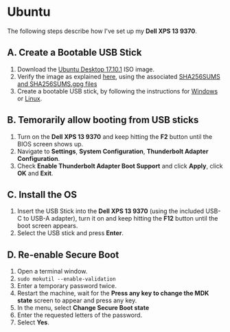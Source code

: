 # Ubuntu
The following steps describe how I've set up my **Dell XPS 13 9370**.

## A. Create a Bootable USB Stick
1. Download the [Ubuntu Desktop 17.10.1](http://releases.ubuntu.com/17.10.1/ubuntu-17.10.1-desktop-amd64.iso) ISO image.
2. Verify the image as explained [here](https://tutorials.ubuntu.com/tutorial/tutorial-how-to-verify-ubuntu), using the
   associated [SHA256SUMS and SHA256SUMS.gpg files](http://releases.ubuntu.com/17.10.1/)
3. Create a bootable USB stick, by following the instructions for
   [Windows](https://tutorials.ubuntu.com/tutorial/tutorial-create-a-usb-stick-on-windows) or
   [Linux](https://tutorials.ubuntu.com/tutorial/tutorial-create-a-usb-stick-on-ubuntu).

## B. Temorarily allow booting from USB sticks
1. Turn on the **Dell XPS 13 9370** and keep hitting the **F2** button until the BIOS screen shows up.
2. Navigate to **Settings**, **System Configuration**, **Thunderbolt Adapter Configuration**.
3. Check **Enable Thunderbolt Adapter Boot Support** and click **Apply**, click **OK** and **Exit**.

## C. Install the OS
1. Insert the USB Stick into the **Dell XPS 13 9370** (using the included USB-C to USB-A adapter), turn it on and keep
   hitting the **F12** button until the boot screen appears. 
2. Select the USB stick and press **Enter**.

## D. Re-enable Secure Boot
1. Open a terminal window.
2. `sudo mokutil --enable-validation`
3. Enter a temporary password twice.
4. Restart the machine, wait for the **Press any key to change the MDK state** screen to appear and press any key.
5. In the menu, select **Change Secure Boot state**
6. Enter the requested letters of the password.
7. Select **Yes**.

